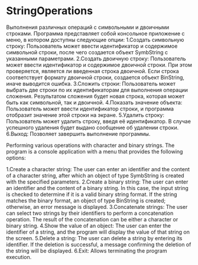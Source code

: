 # StringOperations
Выполнения различных операций с символьными и двоичными строками. Программа представляет собой консольное приложение с меню, в котором доступны следующие опции:
1.Создать символьную строку: Пользователь может ввести идентификатор и содержимое символьной строки, после чего создается объект SymbString с указанными параметрами.
2.Создать двоичную строку: Пользователь может ввести идентификатор и содержимое двоичной строки. При этом проверяется, является ли введенная строка двоичной. Если строка соответствует формату двоичной строки, создается объект BinString, иначе выводится ошибка.
3.Сложить строки: Пользователь может выбрать две строки по их идентификаторам для выполнения операции сложения. Результатом сложения будет новая строка, которая может быть как символьной, так и двоичной.
4.Показать значение объекта: Пользователь может ввести идентификатор строки, и программа отобразит значение этой строки на экране.
5.Удалить строку: Пользователь может удалить строку, введя её идентификатор. В случае успешного удаления будет выдано сообщение об удалении строки.
6.Выход: Позволяет завершить выполнение программы.

Performing various operations with character and binary strings. The program is a console application with a menu that provides the following options:

1.Create a character string: The user can enter an identifier and the content of a character string, after which an object of type SymbString is created with the specified parameters.
2.Create a binary string: The user can enter an identifier and the content of a binary string. In this case, the input string is checked to determine if it is a valid binary string format. If the string matches the binary format, an object of type BinString is created; otherwise, an error message is displayed.
3.Concatenate strings: The user can select two strings by their identifiers to perform a concatenation operation. The result of the concatenation can be either a character or binary string.
4.Show the value of an object: The user can enter the identifier of a string, and the program will display the value of that string on the screen.
5.Delete a string: The user can delete a string by entering its identifier. If the deletion is successful, a message confirming the deletion of the string will be displayed.
6.Exit: Allows terminating the program execution.



